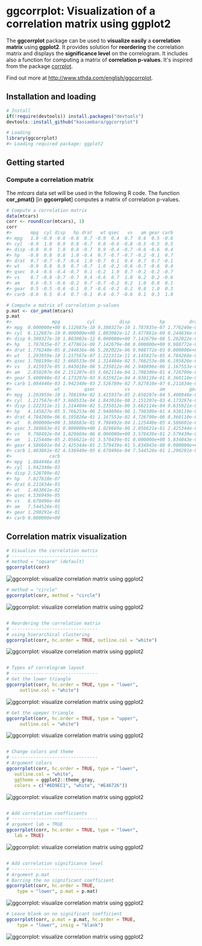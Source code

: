 <!-- README.md is generated from README.Rmd. Please edit that file -->
ggcorrplot: Visualization of a correlation matrix using ggplot2
===============================================================

The **ggcorrplot** package can be used to **visualize easily** a **correlation matrix** using **ggplot2**. It provides solution for **reordering** the correlation matrix and displays the **significance level** on the correlogram. It includes also a function for computing a matrix of **correlation p-values**. It's inspired from the package [corrplot](http://www.sthda.com/english/wiki/visualize-correlation-matrix-using-correlogram).

Find out more at <http://www.sthda.com/english/ggcorrplot>.

Installation and loading
------------------------

``` r
# Install
if(!require(devtools)) install.packages("devtools")
devtools::install_github("kassambara/ggcorrplot")
```

``` r
# Loading
library(ggcorrplot)
#> Loading required package: ggplot2
```

Getting started
---------------

### Compute a correlation matrix

The *mtcars* data set will be used in the following R code. The function **cor\_pmat()** [in **ggcorrplot**] computes a matrix of correlation p-values.

``` r
# Compute a correlation matrix
data(mtcars)
corr <- round(cor(mtcars), 1)
corr
#>       mpg  cyl disp   hp drat   wt qsec   vs   am gear carb
#> mpg   1.0 -0.9 -0.8 -0.8  0.7 -0.9  0.4  0.7  0.6  0.5 -0.6
#> cyl  -0.9  1.0  0.9  0.8 -0.7  0.8 -0.6 -0.8 -0.5 -0.5  0.5
#> disp -0.8  0.9  1.0  0.8 -0.7  0.9 -0.4 -0.7 -0.6 -0.6  0.4
#> hp   -0.8  0.8  0.8  1.0 -0.4  0.7 -0.7 -0.7 -0.2 -0.1  0.7
#> drat  0.7 -0.7 -0.7 -0.4  1.0 -0.7  0.1  0.4  0.7  0.7 -0.1
#> wt   -0.9  0.8  0.9  0.7 -0.7  1.0 -0.2 -0.6 -0.7 -0.6  0.4
#> qsec  0.4 -0.6 -0.4 -0.7  0.1 -0.2  1.0  0.7 -0.2 -0.2 -0.7
#> vs    0.7 -0.8 -0.7 -0.7  0.4 -0.6  0.7  1.0  0.2  0.2 -0.6
#> am    0.6 -0.5 -0.6 -0.2  0.7 -0.7 -0.2  0.2  1.0  0.8  0.1
#> gear  0.5 -0.5 -0.6 -0.1  0.7 -0.6 -0.2  0.2  0.8  1.0  0.3
#> carb -0.6  0.5  0.4  0.7 -0.1  0.4 -0.7 -0.6  0.1  0.3  1.0

# Compute a matrix of correlation p-values
p.mat <- cor_pmat(mtcars)
p.mat
#>               mpg          cyl         disp           hp         drat
#> mpg  0.000000e+00 6.112687e-10 9.380327e-10 1.787835e-07 1.776240e-05
#> cyl  6.112687e-10 0.000000e+00 1.803002e-12 3.477861e-09 8.244636e-06
#> disp 9.380327e-10 1.803002e-12 0.000000e+00 7.142679e-08 5.282022e-06
#> hp   1.787835e-07 3.477861e-09 7.142679e-08 0.000000e+00 9.988772e-03
#> drat 1.776240e-05 8.244636e-06 5.282022e-06 9.988772e-03 0.000000e+00
#> wt   1.293959e-10 1.217567e-07 1.222311e-11 4.145827e-05 4.784260e-06
#> qsec 1.708199e-02 3.660533e-04 1.314404e-02 5.766253e-06 6.195826e-01
#> vs   3.415937e-05 1.843018e-08 5.235012e-06 2.940896e-06 1.167553e-02
#> am   2.850207e-04 2.151207e-03 3.662114e-04 1.798309e-01 4.726790e-06
#> gear 5.400948e-03 4.173297e-03 9.635921e-04 4.930119e-01 8.360110e-06
#> carb 1.084446e-03 1.942340e-03 2.526789e-02 7.827810e-07 6.211834e-01
#>                wt         qsec           vs           am         gear
#> mpg  1.293959e-10 1.708199e-02 3.415937e-05 2.850207e-04 5.400948e-03
#> cyl  1.217567e-07 3.660533e-04 1.843018e-08 2.151207e-03 4.173297e-03
#> disp 1.222311e-11 1.314404e-02 5.235012e-06 3.662114e-04 9.635921e-04
#> hp   4.145827e-05 5.766253e-06 2.940896e-06 1.798309e-01 4.930119e-01
#> drat 4.784260e-06 6.195826e-01 1.167553e-02 4.726790e-06 8.360110e-06
#> wt   0.000000e+00 3.388683e-01 9.798492e-04 1.125440e-05 4.586601e-04
#> qsec 3.388683e-01 0.000000e+00 1.029669e-06 2.056621e-01 2.425344e-01
#> vs   9.798492e-04 1.029669e-06 0.000000e+00 3.570439e-01 2.579439e-01
#> am   1.125440e-05 2.056621e-01 3.570439e-01 0.000000e+00 5.834043e-08
#> gear 4.586601e-04 2.425344e-01 2.579439e-01 5.834043e-08 0.000000e+00
#> carb 1.463861e-02 4.536949e-05 6.670496e-04 7.544526e-01 1.290291e-01
#>              carb
#> mpg  1.084446e-03
#> cyl  1.942340e-03
#> disp 2.526789e-02
#> hp   7.827810e-07
#> drat 6.211834e-01
#> wt   1.463861e-02
#> qsec 4.536949e-05
#> vs   6.670496e-04
#> am   7.544526e-01
#> gear 1.290291e-01
#> carb 0.000000e+00
```

Correlation matrix visualization
--------------------------------

``` r
# Visualize the correlation matrix
# --------------------------------
# method = "square" (default)
ggcorrplot(corr)
```

![ggcorrplot: visualize correlation matrix using ggplot2](README-demo-ggcorrplot-1.png)

``` r
# method = "circle"
ggcorrplot(corr, method = "circle")
```

![ggcorrplot: visualize correlation matrix using ggplot2](README-demo-ggcorrplot-2.png)

``` r

# Reordering the correlation matrix
# --------------------------------
# using hierarchical clustering
ggcorrplot(corr, hc.order = TRUE, outline.col = "white")
```

![ggcorrplot: visualize correlation matrix using ggplot2](README-demo-ggcorrplot-3.png)

``` r

# Types of correlogram layout
# --------------------------------
# Get the lower triangle
ggcorrplot(corr, hc.order = TRUE, type = "lower",
     outline.col = "white")
```

![ggcorrplot: visualize correlation matrix using ggplot2](README-demo-ggcorrplot-4.png)

``` r
# Get the upeper triangle
ggcorrplot(corr, hc.order = TRUE, type = "upper",
     outline.col = "white")
```

![ggcorrplot: visualize correlation matrix using ggplot2](README-demo-ggcorrplot-5.png)

``` r

# Change colors and theme
# --------------------------------
# Argument colors
ggcorrplot(corr, hc.order = TRUE, type = "lower",
   outline.col = "white",
   ggtheme = ggplot2::theme_gray,
   colors = c("#6D9EC1", "white", "#E46726"))
```

![ggcorrplot: visualize correlation matrix using ggplot2](README-demo-ggcorrplot-6.png)

``` r

# Add correlation coefficients
# --------------------------------
# argument lab = TRUE
ggcorrplot(corr, hc.order = TRUE, type = "lower",
   lab = TRUE)
```

![ggcorrplot: visualize correlation matrix using ggplot2](README-demo-ggcorrplot-7.png)

``` r

# Add correlation significance level
# --------------------------------
# Argument p.mat
# Barring the no significant coefficient
ggcorrplot(corr, hc.order = TRUE,
    type = "lower", p.mat = p.mat)
```

![ggcorrplot: visualize correlation matrix using ggplot2](README-demo-ggcorrplot-8.png)

``` r
# Leave blank on no significant coefficient
ggcorrplot(corr, p.mat = p.mat, hc.order = TRUE,
    type = "lower", insig = "blank")
```

![ggcorrplot: visualize correlation matrix using ggplot2](README-demo-ggcorrplot-9.png)
